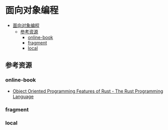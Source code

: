 # 面向对象编程

<!--ts-->
* [面向对象编程](#面向对象编程)
   * [参考资源](#参考资源)
      * [online-book](#online-book)
      * [fragment](#fragment)
      * [local](#local)

<!-- Created by https://github.com/ekalinin/github-markdown-toc -->
<!-- Added by: kuanhsiaokuo, at: Thu Jul  7 10:14:33 CST 2022 -->

<!--te-->

## 参考资源

### online-book

- [Object Oriented Programming Features of Rust - The Rust Programming Language](https://doc.rust-lang.org/book/ch17-00-oop.html)

### fragment

### local
